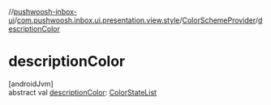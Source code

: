 //[pushwoosh-inbox-ui](../../../index.md)/[com.pushwoosh.inbox.ui.presentation.view.style](../index.md)/[ColorSchemeProvider](index.md)/[descriptionColor](description-color.md)

# descriptionColor

[androidJvm]\
abstract val [descriptionColor](description-color.md): [ColorStateList](https://developer.android.com/reference/kotlin/android/content/res/ColorStateList.html)
